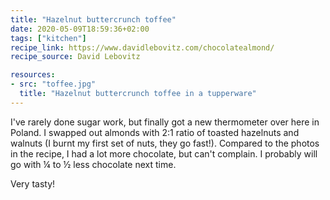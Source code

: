 ```yaml
---
title: "Hazelnut buttercrunch toffee"
date: 2020-05-09T18:59:36+02:00
tags: ["kitchen"]
recipe_link: https://www.davidlebovitz.com/chocolatealmond/
recipe_source: David Lebovitz

resources:
- src: "toffee.jpg"
  title: "Hazelnut buttercrunch toffee in a tupperware"
---
```


I've rarely done sugar work, but finally got a new thermometer over here in Poland. I swapped out almonds with 2:1 ratio of toasted hazelnuts and walnuts (I burnt my first set of nuts, they go fast!). Compared to the photos in the recipe, I had a lot more chocolate, but can't complain. I probably will go with ¼ to ½ less chocolate next time.

Very tasty!
